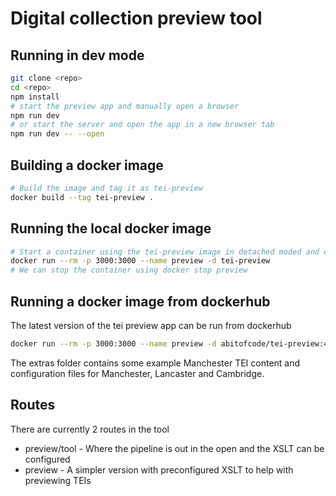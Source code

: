 # Digital collection preview tool

## Running in dev mode

```bash
git clone <repo>
cd <repo>
npm install
# start the preview app and manually open a browser
npm run dev
# or start the server and open the app in a new browser tab
npm run dev -- --open
```

## Building a docker image

```bash
# Build the image and tag it as tei-preview
docker build --tag tei-preview .
```

## Running the local docker image

```bash
# Start a container using the tei-preview image in detached moded and open up port 3000 on the container to the host. By setting a name `preview`
docker run --rm -p 3000:3000 --name preview -d tei-preview
# We can stop the container using docker stop preview
```

## Running a docker image from dockerhub

The latest version of the tei preview app can be run from dockerhub

```bash
docker run --rm -p 3000:3000 --name preview -d abitofcode/tei-preview:4
```

The extras folder contains some example Manchester TEI content and configuration files for Manchester, Lancaster and Cambridge.

## Routes

There are currently 2 routes in the tool

- preview/tool - Where the pipeline is out in the open and the XSLT can be configured
- preview - A simpler version with preconfigured XSLT to help with previewing TEIs
